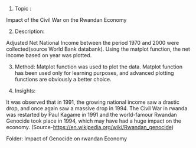 1. Topic :

Impact of the Civil War on the Rwandan Economy 

2. Description: 

Adjusted Net National Income between the period 1970 and 2000 were collected(source World Bank databank). Using the matplot function, the net income based on year was plotted.

3. Method: Matplot function was used to plot the data. Matplot function has been used only for learning purposes, and advanced plotting functions are obviously a better choice.

4. Insights:

It was observed that in 1991, the growing national income saw a drastic drop, and once again saw a massive drop in 1994. The Civil War in rwanda was restarted by Paul Kagame in 1991 and the world-famour Rwandan Genocide took place in 1994, which may have had a huge impact on the economy. (Source-https://en.wikipedia.org/wiki/Rwandan_genocide)

Folder: Impact of Genocide on rwandan Economy
